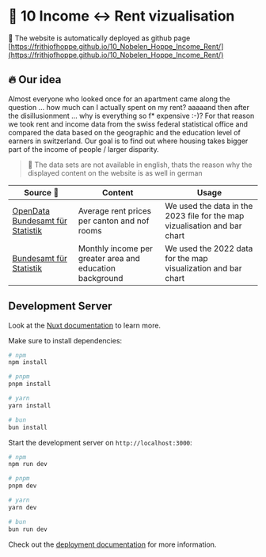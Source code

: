 # :money_with_wings: 10 Income <-> Rent vizualisation


:rocket: The website is automatically deployed as github page [https://frithjofhoppe.github.io/10_Nobelen_Hoppe_Income_Rent/](https://frithjofhoppe.github.io/10_Nobelen_Hoppe_Income_Rent/)

## :fire: Our idea
Almost everyone who looked once for an apartment came along the question ... how much can I actually spent on my rent? aaaaand then after the disillusionment ... why is everything so f* expensive :-)? For that reason we took rent and income data from the swiss federal statistical office and compared the data based on the geographic and the education level of earners in switzerland. Our goal is to find out where housing takes bigger part of the income of people / larger disparity.

> :rotating_light: The data sets are not available in english, thats the reason why the displayed content on the website is as well in german

| Source :memo:                                                                                                                                                                           | Content                                                  | Usage                                                                     |
| --------------------------------------------------------------------------------------------------------------------------------------------------------------------------------------- | -------------------------------------------------------- | ------------------------------------------------------------------------- |
| [OpenData Bundesamt für Statistik](https://opendata.swiss/de/dataset/durchschnittlicher-mietpreis-in-franken-nach-zimmerzahl-und-kanton3) | Average rent prices per canton and nof rooms             | We used the data in the 2023 file for the map vizualisation and bar chart |
| [Bundesamt für Statistik](https://www.bfs.admin.ch/bfs/de/home/statistiken/arbeit-erwerb/loehne-erwerbseinkommen-arbeitskosten/lohnstruktur/grossregionen.assetdetail.32030272.html)    | Monthly income per greater area and education background | We used the 2022 data for the map visualization and bar chart             |


## Development Server

Look at the [Nuxt documentation](https://nuxt.com/docs/getting-started/introduction) to learn more.

Make sure to install dependencies:

```bash
# npm
npm install

# pnpm
pnpm install

# yarn
yarn install

# bun
bun install
```

Start the development server on `http://localhost:3000`:

```bash
# npm
npm run dev

# pnpm
pnpm dev

# yarn
yarn dev

# bun
bun run dev
```

Check out the [deployment documentation](https://nuxt.com/docs/getting-started/deployment) for more information.


